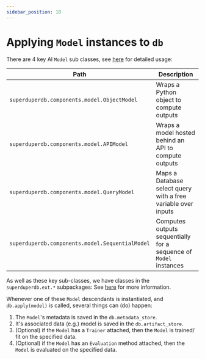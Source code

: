 ```yaml
---
sidebar_position: 18
---
```


# Applying `Model` instances to `db`

There are 4 key AI `Model` sub classes, see [here](../apply_api/model) for detailed usage:

| Path | Description |
| --- | ---
| `superduperdb.components.model.ObjectModel` | Wraps a Python object to compute outputs |
| `superduperdb.components.model.APIModel` | Wraps a model hosted behind an API to compute outputs |
| `superduperdb.components.model.QueryModel` | Maps a Database select query with a free variable over inputs |
| `superduperdb.components.model.SequentialModel` | Computes outputs sequentially for a sequence of `Model` instances |

As well as these key sub-classes, we have classes in the `superduperdb.ext.*` subpackages:
See [here](../ai_integrations/) for more information.

Whenever one of these `Model` descendants is instantiated, and `db.apply(model)` is called, 
several things can (do) happen:

1. The `Model`'s metadata is saved in the `db.metadata_store`.
2. It's associated data (e.g.) model is saved in the `db.artifact_store`.
3. (Optional) if the `Model` has a `Trainer` attached, then the `Model` is trained/ fit on the specified data.
4. (Optional) if the `Model` has an `Evaluation` method attached, then the `Model` is evaluated on the specified data.

<!-- ### Scikit-Learn

```python
from superduperdb.ext.sklearn import Estimator
from sklearn.svm import SVC

db.add(Estimator(SVC()))
```

### Transformers

```pytho
from superduperdb.ext.transformers import Pipeline
from superduperdb import superduper

db.add(Pipeline(task='sentiment-analysis'))
```

There is also support for building the pipeline in separate stages with a high degree of customization.
The following is a speech-to-text model published by [facebook research](https://arxiv.org/abs/2010.05171) and shared [on Hugging-Face](https://huggingface.co/facebook/s2t-small-librispeech-asr):

```python
from superduperdb.ext.transformers import Pipeline
from transformers import Speech2TextProcessor, Speech2TextForConditionalGeneration

model = Speech2TextForConditionalGeneration.from_pretrained("facebook/s2t-small-librispeech-asr")
processor = Speech2TextProcessor.from_pretrained("facebook/s2t-small-librispeech-asr")

transcriber = Pipeline(
    identifier='transcription',
    object=model,
    preprocess=processor,
    preprocess_kwargs={'sampling_rate': SAMPLING_RATE, 'return_tensors': 'pt', 'padding': True}, # Please replace the placeholder `SAMPLING_RATE` with the appropriate value in your context.
    postprocess=lambda x: processor.batch_decode(x, skip_special_tokens=True),
    predict_method='generate',
    preprocess_type='other',
)

db.add(transcriber)
```

### PyTorch

```python
import torch
from superduperdb.ext.torch import Module

model = Module(
    identifier='my-classifier',
    preprocess=lambda x: torch.tensor(x),
    object=torch.nn.Linear(64, 512),
    postprocess=lambda x: x.topk(1)[0].item(),
)

db.add(model)
```

### Important Parameters, Common to All Models
  
| Name | Function |
| --- | --- |
| `identifier` | A unique name for `superduperdb`, for later use and recall |
| `object` | The model-object, including parameters and hyper-parameters providing heavy lifting |
| `preprocess` | `Callable` which processes individual rows/records/fields from the database prior to passing to the model |
| `postprocess` | `Callable` applied to individual rows/items or output |
| `encoder` | An `Encoder` instance applied to the model output to save that output in the database |
| `schema` | A `Schema` instance applied to a model's output, whose rows are dictionaries |


## Using AI APIs 

In SuperDuperDB, developers are able to interact with popular AI API providers, in a way very similar to 
[integrating with AI open-source or home-grown models](./ai_models.md). Instantiating a model from 
these providers is similar to instantiating a `Model`:

### OpenAI

**Supported**

| Description | Class-name |
| --- | --- |
| Embeddings | `OpenAIEmbedding` |
| Chat models | `OpenAIChatCompletion` |
| Image generation models | `OpenAIImageCreation` |
| Image edit models | `OpenAIImageEdit` |
| Audio transcription models | `OpenAIAudioTranscription` |

**Usage**

```python
from superduperdb.ext.openai import OpenAI<ModelType> as ModelCls

db.add(Modelcls(identifier='my-model', **kwargs))
```

### Cohere

**Supported**

| Description | Class-name |
| --- | --- |
| Embeddings | `CohereEmbedding` |
| Chat models | `CohereChatCompletion` |

**Usage**

```python
from superduperdb.ext.cohere import Cohere<ModelType> as ModelCls

db.add(Modelcls(identifier='my-model', **kwargs))
```

### Anthropic

**Supported**

| Description | Class-name |
| --- | --- |
| Chat models | `AnthropicCompletions` |

**Usage**

```python
from superduperdb.ext.anthropic import Anthropic<ModelType> as ModelCls

db.add(Modelcls(identifier='my-model', **kwargs))
```

### Jina

**Supported**

| Description | Class-name |
| --- | --- |
| Embeddings | `JinaEmbedding` |

**Usage**

```python
from superduperdb.ext.jina import JinaEmbedding

db.add(JinaEmbedding(identifier='jina-embeddings-v2-base-en', api_key='JINA_API_KEY')) # You can also set JINA_API_KEY as environment variable
``` -->
